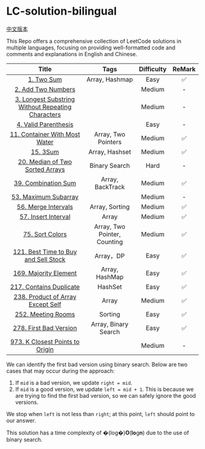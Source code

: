 # LC-solution-bilingual

[中文版本](/README_CN.md)

This Repo offers a comprehensive collection of LeetCode solutions in multiple languages, focusing on providing well-formatted code and comments and explanations in English and Chinese.

|                                                       Title                                                       |             Tags             | Difficulty | ReMark |
| :----------------------------------------------------------------------------------------------------------------: | :--------------------------: | :--------: | :----: |
|                                        [1. Two Sum](/Solution/0001_Two_Sum.md)                                        |        Array, Hashmap        |    Easy    |   ✅   |
|                                [2. Add Two Numbers](/Solution/0002_Add_Two_Numbers.md)                                |                              |   Medium   |   -   |
| [3. Longest Substring Without Repeating Characters](/Solution/0003_Longest_Substring_Without_Repeating_Characters.md) |                              |   Medium   |   -   |
|                         [4. Valid Parenthesis](/Solution/0004_Median_Of_Two_Sorted_Arrays.md)                         |                              |    Easy    |   -   |
|                     [11. Container With Most Water](/Solution/0011_Container_With_Most_Water.md)                     |     Array, Two Pointers     |   Medium   |   ✅   |
|                                          [15. 3Sum](/Solution/0015_3Sum.md)                                          |        Array, Hashset        |   Medium   |   ✅   |
|                             [20. Median of Two Sorted Arrays](0020_Valid_Parenthesis.md)                             |        Binary Search        |    Hard    |   -   |
|                               [39. Combination Sum](/Solution/0039_Combination_Sum.md)                               |       Array, BackTrack       |   Medium   |   ✅   |
|                               [53. Maximum Subarray](Solution/0053_Maximum_Subarray.md)                               |                              |   Medium   |   -   |
|                               [56. Merge Intervals](/Solution/0056_Merge_Intervals.md)                               |        Array, Sorting        |   Medium   |   ✅   |
|                               [57. Insert Interval](/Solution/0057_Insert_Interval.md)                               |            Array            |   Medium   |   ✅   |
|                                   [75. Sort Colors](/Solution/0075_Sort_Colors.md)                                   | Array, Two Pointer, Counting |   Medium   |   ✅   |
|               [121. Best Time to Buy and Sell Stock](/Solution/0121_Best_Time_to_Buy_and_Sell_Stock.md)               |          Array，DP          |    Easy    |   ✅   |
|                              [169. Majority Element](/Solution/0169_Majority_Element.md)                              |        Array, HashMap        |    Easy    |   ✅   |
|                            [217. Contains Duplicate](/Solution/0217_Contains_Duplicate.md)                            |           HashSet           |    Easy    |   ✅   |
|                  [238. Product of Array Except Self](/Solution/0238_Product_of_Array_Except_Self.md)                  |            Array            |   Medium   |   ✅   |
|                                                [252. Meeting Rooms](/Solution/0252_Meeting_Rooms.md)                                                |           Sorting           |    Easy    |   ✅   |
|                             [278. First Bad Version](/Solution/0278_First_Bad_Version.md)                             |     Array, Binary Search     |    Easy    |   ✅   |
|                     [973. K Closest Points to Origin](/Solution/0973_K_Close_Points_To_Origin.md)                     |                              |   Medium   |   -   |

We can identify the first bad version using binary search. Below are two cases that may occur during the approach:

1. If `mid` is a bad version, we update `right = mid`.
2. If `mid` is a good version, we update `left = mid + 1`. This is because we are trying to find the first bad version, so we can safely ignore the good versions.

We stop when `left` is not less than `right`; at this point, `left` should point to our answer.

This solution has a time complexity of �(log⁡�)**O**(**lo**g**n**) due to the use of binary search.
